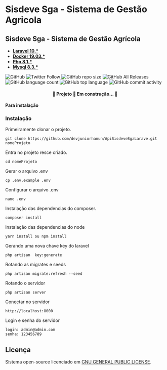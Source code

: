 # Sisdeve Sga - Sistema de Gestão Agricola
## Sisdeve Sga - Sistema de Gestão Agrícola

- **[Laravel 10.*](http://laravel.com)**
- **[Docker 19.03.*](http://docker.com)**
- **[Php 8.1.*](https://www.php.net/releases/7_4_0.php)**
- **[Mysql 8.3.*](https://www.mysql.com/)**


![GitHub](https://img.shields.io/github/license/devjuniorhanun/AppSisdeveAgroLaravel)
![Twitter Follow](https://img.shields.io/twitter/follow/HanunWinston?style=social)
![GitHub repo size](https://img.shields.io/github/repo-size/devjuniorhanun/AppSisdeveAgroLaravel)
![GitHub All Releases](https://img.shields.io/github/downloads/devjuniorhanun/AppSisdeveAgroLaravel/total)
![GitHub language count](https://img.shields.io/github/languages/count/devjuniorhanun/AppSisdeveAgroLaravel)
![GitHub top language](https://img.shields.io/github/languages/top/devjuniorhanun/AppSisdeveAgroLaravel)
![GitHub commit activity](https://img.shields.io/github/commit-activity/y/devjuniorhanun/AppSisdeveAgroLaravel)

<h4 align="center"> 
	🚧  Projeto 🚀 Em construção...  🚧
</h4>

#### Para instalação

### Instalação
Primeiramente clonar o projeto.
```
git clone https://github.com/devjuniorhanun/ApiSisdeveSgaLarave.git nomeProjeto
```
Entra no projeto resce criado.
```
cd nomeProjeto
```
Gerar o arquivo .env
```
cp .env.example .env
```
Configurar o arquivo .env
```
nano .env
```
Instalação das dependencias do composer.
```
composer install
```
Instalação das dependencias do node
```
yarn install ou npm install
```
Gerando uma nova chave key do laravel
```
php artisan  key:generate
```

Rotando as migrates e seeds
```
php artisan migrate:refresh --seed
```
Rotando o servidor
```
php artisan server
```
Conectar no servidor
```
http://localhost:8000
```
Login e senha do servidor
```
login: admin@admin.com
senha: 123456789
```

## Licença
Sistema open-source licenciado em [GNU GENERAL PUBLIC LICENSE](https://fsf.org/).